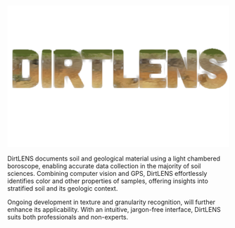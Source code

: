 ![Image](logo.png)

DirtLENS documents soil and geological material using a light chambered boroscope, enabling accurate data collection in the majority of soil sciences. Combining computer vision and GPS, DirtLENS effortlessly identifies color and other properties of samples, offering insights into stratified soil and its geologic context.

Ongoing development in texture and granularity recognition, will further enhance its applicability. With an intuitive, jargon-free interface, DirtLENS suits both professionals and non-experts.
